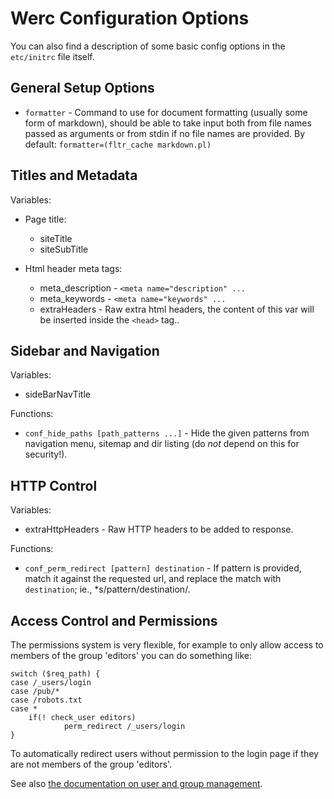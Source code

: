 Werc Configuration Options
==========================

You can also find a description of some basic config options in the `etc/initrc` file itself.

General Setup Options
--------------------

* `formatter` - Command to use for document formatting (usually some form of markdown), should be able to take input both from file names passed as arguments or from stdin if no file names are provided. By default: `formatter=(fltr_cache markdown.pl)`


Titles and Metadata
-------------------

Variables:

* Page title:
    * siteTitle
    * siteSubTitle

* Html header meta tags:
    * meta_description - `<meta name="description" ...`
    * meta_keywords - `<meta name="keywords" ...`
    * extraHeaders  - Raw extra html headers, the content of this var will be inserted inside the `<head>` tag..


Sidebar and Navigation
----------------------

Variables:

* sideBarNavTitle

Functions:

* `conf_hide_paths [path_patterns ...]` - Hide the given patterns from navigation menu, sitemap and dir listing (do *not* depend on this for security!).

HTTP Control
------------

Variables:

* extraHttpHeaders - Raw HTTP headers to be added to response.

Functions:

* `conf_perm_redirect [pattern] destination` - If pattern is provided, match it against the requested url, and replace the match with `destination`; ie., *s/pattern/destination/.


Access Control and Permissions
------------------------------

The permissions system is very flexible, for example to only allow access to members of the group 'editors' you can do something like:

    switch ($req_path) {
    case /_users/login
    case /pub/*
    case /robots.txt
    case *
        if(! check_user editors)
                perm_redirect /_users/login
    }


To automatically redirect users without permission to the login page if they are not members of the group 'editors'.

See also [the documentation on user and group management](user_management).

